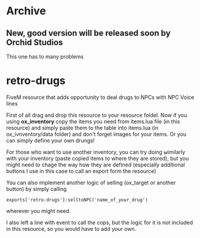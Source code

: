 # Archive
## New, good version will be released soon by Orchid Studios
This one has to many problems

# retro-drugs
FiveM resource that adds opportunity to deal drugs to NPCs with NPC Voice lines

First of all drag and drop this resource to your resource foldel.
Now if you using **ox_inventory** copy the items you need from items.lua file (in this resource) and simply paste them to the table into items.lua (in ox_ivnventory/data folder) and don't forget images for your items. Or you can simply define your own drungs!

For those who want to use another inventory, you can try doing ыimilarly with your inventory (paste copied items to where they are stored), but you might need to chage the way how they are defined (especially additional buttons I use in this case to call an export form the resource)

You can also implement another logic of selling (ox_target or another button) by simply calling 
```
exports['retro-drugs']:selltoNPC('name_of_your_drug')
```
wherever you might need.

I also left a line with event to call the cops, but the logic for it is not included in this resource, so you would have to add your own.


